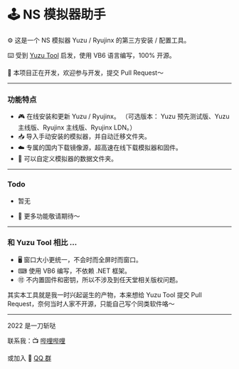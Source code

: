 ﻿# 🕹️ NS 模拟器助手

⚙️ 这是一个 NS 模拟器 Yuzu / Ryujinx 的第三方安装 / 配置工具。

⌨️ 受到 [Yuzu Tool](https://tieba.baidu.com/p/7482949878) 启发，使用 VB6 语言编写，100% 开源。

🚧 本项目正在开发，欢迎参与开发，提交 Pull Request～

---

### 功能特点

- 🎮 在线安装和更新 Yuzu / Ryujinx。
  （可选版本： Yuzu 预先测试版、Yuzu 主线版、Ryujinx 主线版、Ryujinx LDN。）
- 📥 导入手动安装的模拟器，并自动迁移文件夹。
- ☁️ 专属的国内下载镜像源，超高速在线下载模拟器和固件。
- 📂 可以自定义模拟器的数据文件夹。

---

### Todo

- 暂无

- 🧠 更多功能敬请期待～

---

### 和 Yuzu Tool 相比 ...

- 🖥 窗口大小更统一，不会时而全屏时而窗口。
- ⌨ 使用 VB6 编写，不依赖 .NET 框架。
- 🉑 不内置固件和密钥，所以不涉及到任天堂相关版权问题。

其实本工具就是我一时兴起诞生的产物，本来想给 Yuzu Tool 提交 Pull Request，奈何当时人家不开源，只能自己写个同类软件咯～

---

2022 是一刀斩哒 

联系我：📺 [哔哩哔哩](https://b23.tv/29j35Sc) 

或加入 🐧 [QQ 群](https://jq.qq.com/?_wv=1027&k=nhkM2JMU)
